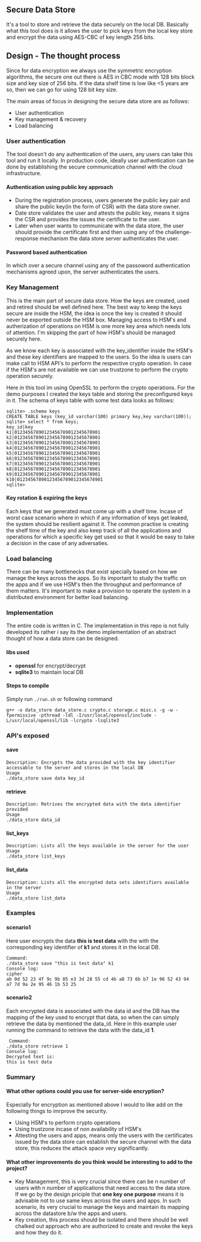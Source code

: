 ## Secure Data Store
It's a tool to store and retrieve the data securely on the local DB. Basically what this tool does is it allows the user to pick keys from the local key store and encrypt the data using AES-CBC of key length 256 bits.

## Design - The thought process
Since for data encryption we always use the symmetric encryption algorithms, the secure one out there is AES in CBC mode with 128 bits block size and key size of 256 bits. If the data shelf time is low like <5 years are so, then we can go for using 128 bit key size. 

The main areas of focus in designing the secure data store are as follows:
* User authentication
* Key management & recovery
* Load balancing

### User authentication
The tool doesn't do any authentication of the users, any users can take this tool and run it locally. In production code, ideally user authentication can be done by establishing the secure communication channel with the cloud infrastructure. 

#### Authentication using public key approach
* During the registration process, users generate the public key pair and share the public key(in the form of CSR) with the data store owner.
* Date store validates the user and attests the public key, means it signs the CSR and provides the issues the certificate to the user.
* Later when user wants to communicate with the data store, the user should provide the certificate first and then using any of the challenge-response mechanism the data store server authenticates the user.
 #### Password based authentication
 In which over a secure channel using any of the passoword authentication mechanisms agreed upon, the server authenticates the users.
 
 ### Key Management
This is the main part of secure data store. How the keys are created, used and retired should be well defined here. The best way to keep the keys secure are inside the HSM, the idea is once the key is created it should never be exported outside the HSM box. Managing access to HSM's and autherization of operations on HSM is one more key area which needs lots of attention. I'm skipping the part of how HSM's should be managed securely here.

As we know each key is associated with the key_identifier inside the HSM's and these key identifiers are mapped to the users. So the idea is users can make call to HSM API's to perform the respective crypto operation. In case if the HSM's are not available we can use trustzone to perform the crypto operation securely. 


Here in this tool im using OpenSSL to perform the crypto operations. For the demo purposes I created the keys table and storing the preconfigured keys in it. 
The schema of keys table with some test data looks as follows:
```
sqlite> .schema keys
CREATE TABLE keys (key_id varchar(100) primary key,key varchar(100));
sqlite> select * from keys;
key_id|key
k1|01234567890123456789012345678901
k2|01234567890123456789012345678901
k3|01234567890123456789012345678901
k4|01234567890123456789012345678901
k5|01234567890123456789012345678901
k6|01234567890123456789012345678901
k7|01234567890123456789012345678901
k8|01234567890123456789012345678901
k9|01234567890123456789012345678901
k10|01234567890123456789012345678901
sqlite> 
```
#### Key rotation & expiring the keys
Each keys that we generated must come up with a shelf time. Incase of worst case scenario where in which if any information of keys get leaked, the system should be resilient against it. The common practise is creating the shelf time of the key and also keep track of all the applications and operations for which a specific key get used so that it would be easy to take a decision in the case of any adversaties. 


### Load balancing
There can be many bottlenecks that exist specially based on how we manage the keys across the apps. So its important to study the traffic on the apps and if we use HSM's then the throughput and performance of them matters. It's important to make a provision to operate the system in a distributed environment for better load balancing.


### Implementation
The entire code is written in C. The implementation in this repo is not fully developed its rather i say its the demo implementation of an abstract thought of how a data store can be designed. 
#### libs used
* **openssl** for encrypt/decrypt
* **sqlite3** to maintain local DB
#### Steps to compile
Simply run `./run.sh` or following command
```
g++ -o data_store data_store.c crypto.c storage.c misc.c -g -w -fpermissive -pthread -ldl -I/usr/local/openssl/include -L/usr/local/openssl/lib -lcrypto -lsqlite3
```

### API's exposed
#### save
```
Description: Encrypts the data provided with the key identifier accessable to the server and stores in the local DB
Usage
./data_store save data key_id
```
#### retrieve
```
Description: Retrives the encrypted data with the data identifier provided
Usage
./data_store data_id
```
#### list_keys
```
Description: Lists all the keys available in the server for the user
Usage
./data_store list_keys
```
#### list_data
```
Description: Lists all the encrypted data sets identifiers available in the server
Usage
./data_store list_data
```

### Examples
#### scenario1
Here user encrypts the data **this is test data** with the with the corresponding key identifier of **k1** and stores it in the local DB.
```
Command:
./data_store save "this is test data" k1
Console log:
cipher
ab 0d 52 23 4f 9c 9b 05 e3 3d 28 55 cd 4b a8 73 6b b7 1e 96 52 43 94 a7 7d 9a 2e 95 46 1b 53 25
```
#### scenario2
Each encrypted data is associated with the data id and the DB has the mapping of the key used to encrypt that data, so when the can simply retrieve the data by mentioned the data_id. Here in this example user running the command to retrieve the data with the data_id **1**.
```
 Command:
./data_store retrieve 1
Console log:
Decrypted text is:
this is test data 
 ```
### Summary
#### What other options could you use for server-side encryption?
Especially for encryption as mentioned above I would to like add on the following things to imrprove the security.
* Using HSM's to perform crypto operations
* Using trustzone incase of non availability of HSM's
* Attesting the users and apps, means only the users with the certificates issued by the data store can establish the secure channel with the data store, this reduces the attack space very significantly.
#### What other improvements do you think would be interesting to add to the project?
* Key Management, this is very crucial since there can be n number of users with n number of applications that need access to the data store. If we go by the design priciple that **one key one purpose** means it is advisable not to use same keys across the users and apps. In such scenario, its very crucial to manage the keys and maintain its mapping across the datastore b/w the apps and users. 
* Key creation, this process should be isolated and there should be well chalked out approach who are authorized to create and revoke the keys and how they do it.
